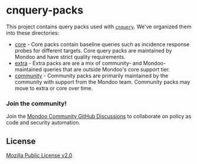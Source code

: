 # cnquery-packs

This project contains query packs used with [`cnquery`](https://github.com/mondoohq/cnquery). We've organized them into these directories:

- [core](core) - Core packs contain baseline queries such as incidence response probes for different targets. Core query packs are maintained by Mondoo and have strict quality requirements.
- [extra](extra) - Extra packs are are a mix of community- and Mondoo-maintained queries that are outside Mondoo's core support tier.
- [community](community) - Community packs are primarily maintained by the community with support from the Mondoo team. Community packs may move to extra or core over time.

### Join the community!

Join the [Mondoo Community GitHub Discussions](https://github.com/orgs/mondoohq/discussions) to collaborate on policy as code and security automation.

## License

[Mozilla Public License v2.0](https://github.com/mondoohq/mondoo-operator/blob/main/LICENSE)
